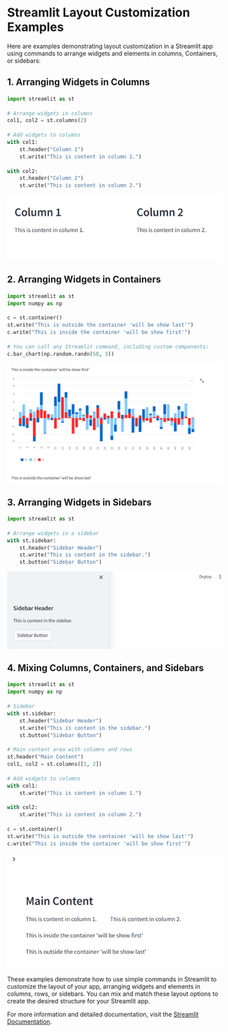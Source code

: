 # Streamlit Layout Customization Examples

Here are examples demonstrating layout customization in a Streamlit app using commands to arrange widgets and elements in columns, Containers, or sidebars:

## 1. Arranging Widgets in Columns
```python
import streamlit as st

# Arrange widgets in columns
col1, col2 = st.columns(2)

# Add widgets to columns
with col1:
    st.header("Column 1")
    st.write("This is content in column 1.")

with col2:
    st.header("Column 2")
    st.write("This is content in column 2.")
```
![column](../images/layout%20customization/columns.png)

## 2. Arranging Widgets in Containers
```python
import streamlit as st
import numpy as np

c = st.container()
st.write("This is outside the container 'will be show last'")
c.write("This is inside the container 'will be show first'")

# You can call any Streamlit command, including custom components:
c.bar_chart(np.random.randn(50, 3))
```
![Containers](../images/layout%20customization/container.png)

## 3. Arranging Widgets in Sidebars
```python
import streamlit as st

# Arrange widgets in a sidebar
with st.sidebar:
    st.header("Sidebar Header")
    st.write("This is content in the sidebar.")
    st.button("Sidebar Button")
```
![slidbar](../images/layout%20customization/sidebar.png)

## 4. Mixing Columns, Containers, and Sidebars
```python
import streamlit as st
import numpy as np

# Sidebar
with st.sidebar:
    st.header("Sidebar Header")
    st.write("This is content in the sidebar.")
    st.button("Sidebar Button")

# Main content area with columns and rows
st.header("Main Content")
col1, col2 = st.columns([1, 2])

# Add widgets to columns
with col1:
    st.write("This is content in column 1.")

with col2:
    st.write("This is content in column 2.")

c = st.container()
st.write("This is outside the container 'will be show last'")
c.write("This is inside the container 'will be show first'")
```
![mixed](..//images/layout%20customization/mix%20layout.png)

These examples demonstrate how to use simple commands in Streamlit to customize the layout of your app, arranging widgets and elements in columns, rows, or sidebars. You can mix and match these layout options to create the desired structure for your Streamlit app.

For more information and detailed documentation, visit the [Streamlit Documentation](https://docs.streamlit.io/develop/api-reference/layout).